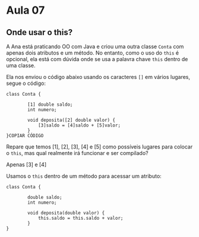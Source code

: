 # Aula 07

## **Onde usar o this?**

A Ana está praticando OO com Java e criou uma outra classe `Conta` com apenas dois atributos e um método. No entanto, como o uso do `this` é opcional, ela está com dúvida onde se usa a palavra chave `this` dentro de uma classe.

Ela nos enviou o código abaixo usando os caracteres `[]` em vários lugares, segue o código:

```
class Conta {

        [1] double saldo;
        int numero;

        void deposita([2] double valor) {
            [3]saldo = [4]saldo + [5]valor;
        }
}COPIAR CÓDIGO
```

Repare que temos [1], [2], [3], [4] e [5] como possíveis lugares para colocar o `this`, mas qual realmente irá funcionar e ser compilado?

Apenas [3] e [4]

Usamos o `this` dentro de um método para acessar um atributo:

```
class Conta {

        double saldo;
        int numero;

        void deposita(double valor) {
            this.saldo = this.saldo + valor;
        }
}
```